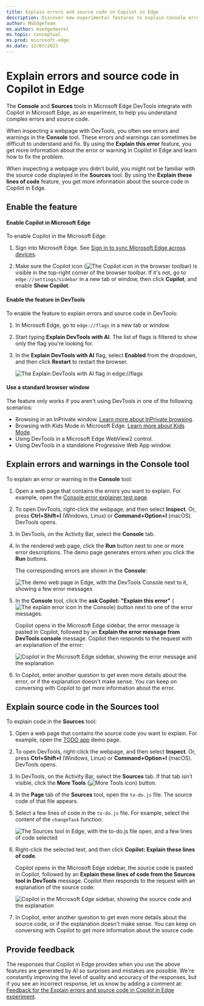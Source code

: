 ```yaml
---
title: Explain errors and source code in Copilot in Edge
description: Discover new experimental features to explain Console errors and source code by using Copilot in Edge
author: MSEdgeTeam
ms.author: msedgedevrel
ms.topic: conceptual
ms.prod: microsoft-edge
ms.date: 12/07/2023
---
```

# Explain errors and source code in Copilot in Edge

The **Console** and **Sources** tools in Microsoft Edge DevTools integrate with Copilot in Microsoft Edge, as an experiment, to help you understand complex errors and source code.

When inspecting a webpage with DevTools, you often see errors and warnings in the **Console** tool. These errors and warnings can sometimes be difficult to understand and fix. By using the **Explain this error** feature, you get more information about the error or warning in Copilot in Edge and learn how to fix the problem.

When inspecting a webpage you didn't build, you might not be familiar with the source code displayed in the **Sources** tool. By using the **Explain these lines of code** feature, you get more information about the source code in Copilot in Edge.


<!-- ====================================================================== -->
## Enable the feature

#### Enable Copilot in Microsoft Edge

To enable Copilot in the Microsoft Edge:

1. Sign into Microsoft Edge. See [Sign in to sync Microsoft Edge across devices](https://support.microsoft.com/microsoft-edge/sign-in-to-sync-microsoft-edge-across-devices-e6ffa79b-ed52-aa32-47e2-5d5597fe4674).

1. Make sure the Copilot icon (![The Copilot icon in the browser toolbar](./copilot-explain-images/copilot-icon.png)) is visible in the top-right corner of the browser toolbar. If it's not, go to `edge://settings/sidebar` in a new tab or window, then click **Copilot**, and enable **Show Copilot**.

#### Enable the feature in DevTools

To enable the feature to explain errors and source code in DevTools:

1. In Microsoft Edge, go to `edge://flags` in a new tab or window.

1. Start typing **Explain DevTools with AI**. The list of flags is filtered to show only the flag you're looking for.

1. In the **Explain DevTools with AI** flag, select **Enabled** from the dropdown, and then click **Restart** to restart the browser.

   ![The Explain DevTools with AI flag in edge://flags](./copilot-explain-images/flag.png)

#### Use a standard browser window

The feature only works if you aren't using DevTools in one of the following scenarios:

* Browsing in an InPrivate window. [Learn more about InPrivate browsing](https://support.microsoft.com/microsoft-edge/browse-inprivate-in-microsoft-edge-cd2c9a48-0bc4-b98e-5e46-ac40c84e27e2).
* Browsing with Kids Mode in Microsoft Edge. [Learn more about Kids Mode](https://support.microsoft.com/microsoft-edge/learn-more-about-kids-mode-in-microsoft-edge-4bf0273c-1cbd-47a9-a8f3-895bc1f95bdd).
* Using DevTools in a Microsoft Edge WebView2 control.
* Using DevTools in a standalone Progressive Web App window.


<!-- ====================================================================== -->
## Explain errors and warnings in the Console tool

To explain an error or warning in the **Console** tool:

1. Open a web page that contains the errors you want to explain. For example, open the [Console error explainer test page](https://microsoftedge.github.io/Demos/devtools-explain-error/).

1. To open DevTools, right-click the webpage, and then select **Inspect**.  Or, press **Ctrl+Shift+I** (Windows, Linux) or **Command+Option+I** (macOS).  DevTools opens.

1. In DevTools, on the Activity Bar, select the **Console** tab.

1. In the rendered web page, click the **Run** button next to one or more error descriptions. The demo page generates errors when you click the **Run** buttons.
  
   The corresponding errors are shown in the **Console**:

   ![The demo web page in Edge, with the DevTools Console next to it, showing a few error messages](./copilot-explain-images/some-console-errors.png)

1. In the **Console** tool, click the **ask Copilot: "Explain this error"** (![The explain error icon in the Console](./copilot-explain-images/explain-icon.png)) button next to one of the error messages.

   Copilot opens in the Microsoft Edge sidebar, the error message is pasted in Copilot, followed by an **Explain the error message from DevTools console** message. Copilot then responds to the request with an explanation of the error:

   ![Copilot in the Microsoft Edge sidebar, showing the error message and the explanation](./copilot-explain-images/copilot-error-explanation.png)

1. In Copilot, enter another question to get even more details about the error, or if the explanation doesn't make sense. You can keep on conversing with Copilot to get more information about the error.


<!-- ====================================================================== -->
## Explain source code in the Sources tool

To explain code in the **Sources** tool:

1. Open a web page that contains the source code you want to explain. For example, open the [TODO app](https://microsoftedge.github.io/Demos/demo-to-do/) demo page.

1. To open DevTools, right-click the webpage, and then select **Inspect**.  Or, press **Ctrl+Shift+I** (Windows, Linux) or **Command+Option+I** (macOS).  DevTools opens.

1. In DevTools, on the Activity Bar, select the **Sources** tab. If that tab isn't visible, click the **More Tools** (![More Tools icon](./copilot-explain-images/more-tools-icon.png)) button.

1. In the **Page** tab of the **Sources** tool, open the `to-do.js` file. The source code of that file appears.

1. Select a few lines of code in the `to-do.js` file. For example, select the content of the `changeTask` function:

   ![The Sources tool in Edge, with the to-do.js file open, and a few lines of code selected](./copilot-explain-images/selected-code.png)

1. Right-click the selected text, and then click **Copilot: Explain these lines of code**.

   Copilot opens in the Microsoft Edge sidebar, the source code is pasted in Copilot, followed by an **Explain these lines of code from the Sources tool in DevTools** message. Copilot then responds to the request with an explanation of the source code:

   ![Copilot in the Microsoft Edge sidebar, showing the source code and the explanation](./copilot-explain-images/copilot-code-explanation.png)

1. In Copilot, enter another question to get even more details about the source code, or if the explanation doesn't make sense. You can keep on conversing with Copilot to get more information about the source code.


<!-- ====================================================================== -->
## Provide feedback

The responses that Copilot in Edge provides when you use the above features are generated by AI so surprises and mistakes are possible. We're constantly improving the level of quality and accuracy of the responses, but if you see an incorrect response, let us know by adding a comment at: [Feedback for the Explain errors and source code in Copilot in Edge experiment](https://github.com/MicrosoftEdge/DevTools/issues/??).
